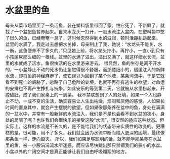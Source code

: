 # 水盆里的鱼
母亲从菜市场里买了一条活鱼，装在塑料袋里带回了家。怕它死了，不新鲜了，就找了一个盆把鱼暂养起来。自来水龙头一打开，一股水流注入盆内，在塑料袋中憋了很久的鱼，已经奄奄一息了，这时候忽然得到水的滋润，顿时活蹦乱跳起来。 
盆里的水满了，我走过去想把水关掉，母亲制止了我，她说：“水龙头不能关，水一断，这鱼便养不了多久的。”只见她上前，将水龙头拧小，再拧小，一直小到只有小孩尿尿那么细的一根线。盆里的水满了溢出，溢出又满了，就这样细水长流，盆里的水就成了活水，鱼很快活的在水里游来游去。 
很显然，鱼的生存是离不开水的，一小盆静止不动的死水仍让鱼觉得很不舒服，而那缕细小的，缓缓注入的新鲜水流，却将鱼的神经麻痹了，使它误以为回到了某个池塘，某条河流中。于是它就看不到死亡的威胁了，忽略了自己危险的处境，也就不再存有逃生的欲望，对命运的安排也不再产生挣扎与抗争。如此安乐的等到第二天，它就被从水里捞起来，开膛破肚，成了我们家桌上的一到菜。 
我不禁联想到了人的处境，如果一个人也静止不动，一成不变的生活，确实容易让人生出枯燥，烦闷和厌倦的感觉。人如果长时间的置身其中，就会产生摆脱的欲望。但如果像那条养在盆中的鱼，身处在满满的一盆水中，并常有一股新鲜的水流注入，我们是不是也会看不到水盆的狭小，身处的局限了呢？也许我们会很快乐的接受这股“水流”，很安然的适应这种状态。但实际上，这样的水流是不长久的，是不能给我们的状态带来实质性的改变的。更糟糕的是，很可能，用不了多久，我们就会因为水流中断而陷入更深的困境，最终像那条鱼一样，走向毁灭。 
所以，我们如果足够聪明的话，就不能学那条养在水盆里的鱼，被一小股涓涓流水所迷惑，而应该尽快跳出那只禁锢我们的狭小的水盆。小盆以外的广阔空间才是真正能够让我们自由呼吸翱翔的地方。
  